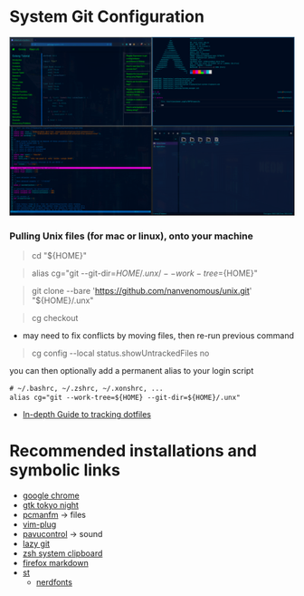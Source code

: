 # System Git Configuration

![arch system image](./.rdm/arch_config.png)

### Pulling Unix files (for mac or linux), onto your machine

> cd "${HOME}"

> alias cg="git --git-dir=${HOME}/.unx/ --work-tree=${HOME}"

> git clone --bare 'https://github.com/nanvenomous/unix.git' "${HOME}/.unx"

> cg checkout

* may need to fix conflicts by moving files, then re-run previous command

> cg config --local status.showUntrackedFiles no

you can then optionally add a permanent alias to your login script
```
# ~/.bashrc, ~/.zshrc, ~/.xonshrc, ...
alias cg="git --work-tree=${HOME} --git-dir=${HOME}/.unx"
```



* [In-depth Guide to tracking dotfiles](https://developer.atlassian.com/blog/2016/02/best-way-to-store-dotfiles-git-bare-repo/)

# Recommended installations and symbolic links
* [google chrome](https://aur.archlinux.org/packages/google-chrome/)
* [gtk tokyo night](https://github.com/stronk-dev/Tokyo-Night-Linux)
* [pcmanfm](https://archlinux.org/packages/community/x86_64/pcmanfm/) -> files
* [vim-plug](https://aur.archlinux.org/packages/vim-plug/)
* [pavucontrol](https://archlinux.org/packages/extra/x86_64/pavucontrol/) -> sound
* [lazy git](https://archlinux.org/packages/community/x86_64/lazygit/)
* [zsh system clipboard](https://github.com/kutsan/zsh-system-clipboard)
* [firefox markdown](https://github.com/KeithLRobertson/markdown-viewer#support-for-local-files-on-linux)
* [st](https://github.com/siduck76/st)
  * [nerdfonts](https://aur.archlinux.org/packages/nerd-fonts-complete/)
